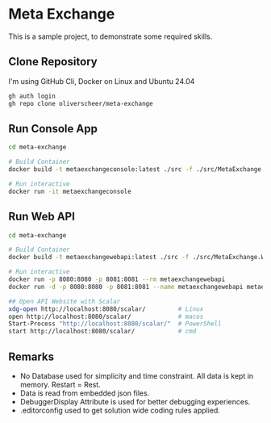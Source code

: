 # Meta Exchange

This is a sample project, to demonstrate some required skills.

## Clone Repository

I'm using GitHub Cli, Docker on Linux and Ubuntu 24.04

```bash
gh auth login
gh repo clone oliverscheer/meta-exchange
```

## Run Console App

```bash
cd meta-exchange

# Build Container
docker build -t metaexchangeconsole:latest ./src -f ./src/MetaExchange.Console/Dockerfile

# Run interactive
docker run -it metaexchangeconsole
```

## Run Web API

```bash
cd meta-exchange

# Build Container
docker build -t metaexchangewebapi:latest ./src -f ./src/MetaExchange.WebApi/Dockerfile

# Run interactive
docker run -p 8080:8080 -p 8081:8081 --rm metaexchangewebapi
docker run -d -p 8080:8080 -p 8081:8081 --name metaexchangewebapi metaexchangewebapi

## Open API Website with Scalar
xdg-open http://localhost:8080/scalar/         # Linux
open http://localhost:8080/scalar/             # macos
Start-Process "http://localhost:8080/scalar/"  # PowerShell
start http://localhost:8080/scalar/            # cmd
```

## Remarks

- No Database used for simplicity and time constraint. All data is kept in memory. Restart = Rest.
- Data is read from embedded json files.
- DebuggerDisplay Attribute is used for better debugging experiences.
- .editorconfig used to get solution wide coding rules applied.
